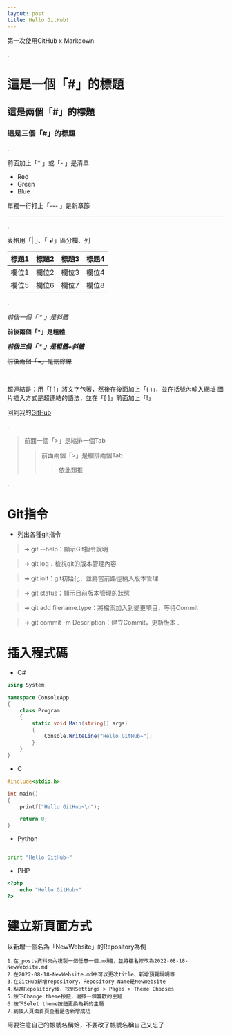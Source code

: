 ```yaml
---
layout: post
title: Hello GitHub!
---
```


第一次使用GitHub x Markdown

.

# 這是一個「#」的標題

## 這是兩個「#」的標題

### 這是三個「#」的標題

.

前面加上「* 」或「- 」是清單
* Red
* Green
* Blue

單獨一行打上「--- 」是新章節

---

.

表格用「| 」、「 ↲」區分欄、列

| 標題1 | 標題2 | 標題3 | 標題4 |
| ---- | ---- | ---- | ---- |
| 欄位1 | 欄位2 | 欄位3 | 欄位4 |
| 欄位5 | 欄位6 | 欄位7 | 欄位8 |

.

*前後一個「 * 」是斜體*

**前後兩個「*」是粗體**

***前後三個「 * 」是粗體+斜體***

~~前後兩個「~」是刪除線~~

.

超連結是：用「[ ]」將文字包著，然後在後面加上「( )」，並在括號內輸入網址
圖片插入方式是超連結的語法，並在「[ ]」前面加上「!」

回到我的[GitHub](https://hungsiu.github.io/)

.

>前面一個「>」是縮排一個Tab
>>前面兩個「>」是縮排兩個Tab
>>>依此類推

.

# Git指令

* 列出各種git指令

>➜ git --help：顯示Git指令說明

>➜ git log：檢視git的版本管理內容

>➜ git init：git初始化，並將當前路徑納入版本管理

>➜ git status：顯示目前版本管理的狀態

>➜ git add filename.type：將檔案加入到變更項目，等待Commit

>➜ git commit -m Description：建立Commit，更新版本
.

# 插入程式碼

* C#

```cs
using System;

namespace ConsoleApp
{
    class Program
    {
        static void Main(string[] args)
        {
            Console.WriteLine("Hello GitHub~");
        }
    }
}


```

* C

```c
#include<stdio.h>

int main()
{
    printf("Hello GitHub~\n");

    return 0;
}

```

* Python

```py

print "Hello GitHub~"

```

* PHP

```php
<?php
    echo "Hello GitHub~"
?>

```

# 建立新頁面方式

以新增一個名為「NewWebsite」的Repository為例

    1.在_posts資料夾內複製一個任意一個.md檔，並將檔名修改為2022-08-18-NewWebsite.md
    2.在2022-08-18-NewWebsite.md中可以更改title、新增預覽說明等
    3.在GitHub新增repository，Repository Name是NewWebsite
    4.點進Repository後，找到Settings > Pages > Theme Chooses
    5.按下Change theme按鈕，選擇一個喜歡的主題
    6.按下Selet theme按鈕更換為新的主題
    7.到個人頁面首頁查看是否新增成功

阿要注意自己的帳號名稱蛤，不要改了帳號名稱自己又忘了
